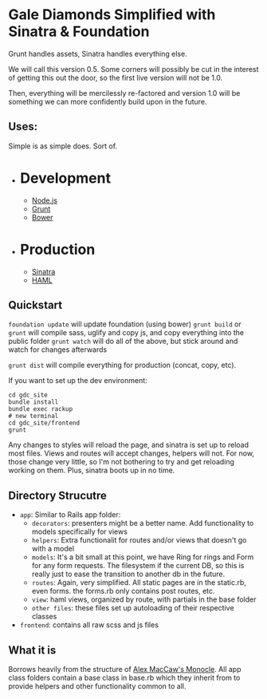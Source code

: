 # Gale Diamonds Simplified with Sinatra & Foundation

Grunt handles assets, Sinatra handles everything else.

We will call this version 0.5. Some corners will possibly be cut in the interest of getting this out the door, so the first live version will not be 1.0.

Then, everything will be mercilessly re-factored and version 1.0 will be something we can more confidently build upon in the future.

## Uses:

Simple is as simple does. Sort of.

  * # Development
    * [Node.js](http://nodejs.org)
    * [Grunt](http://gruntjs.com/)
    * [Bower](http://bower.io)
  * # Production
    * [Sinatra](sinatrarb.com/)
    * [HAML](http://haml.info/)


## Quickstart

`foundation update` will update foundation (using bower)
`grunt build` or `grunt` will compile sass, uglify and copy js, and copy everything into the public folder
`grunt watch` will do all of the above, but stick around and watch for changes afterwards

`grunt dist` will compile everything for production (concat, copy, etc).

If you want to set up the dev environment:

    cd gdc_site
    bundle install
    bundle exec rackup
    # new terminal
    cd gdc_site/frontend
    grunt

Any changes to styles will reload the page, and sinatra is set up to reload most files. Views and routes will accept changes, helpers will not. For now, those change very little, so I'm not bothering to try and get reloading working on them. Plus, sinatra boots up in no time.

## Directory Strucutre

 * `app`: Similar to Rails app folder:
   * `decorators`: presenters might be a better name. Add functionality to models specifically for views
   * `helpers`: Extra functionalit for routes and/or views that doesn't go with a model
   * `models`: It's a bit small at this point, we have Ring for rings and Form for any form requests. The filesystem if the current DB, so this is really just to ease the transition to another db in the future.
   * `routes`: Again, very simplified. All static pages are in the static.rb, even forms. the forms.rb only contains post routes, etc.
   * `view`: haml views, organized by route, with partials in the base folder
   * `other files`: these files set up autoloading of their respective classes
 * `frontend`: contains all raw scss and js files

## What it is

Borrows heavily from the structure of [Alex MacCaw's Monocle][1]. All app class folders contain a base class in base.rb which they inherit from to provide helpers and other functionality common to all.


  [1]: https://github.com/maccman/monocle/
